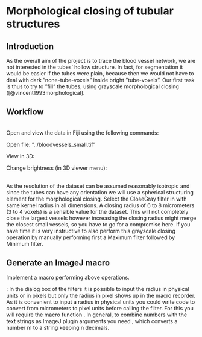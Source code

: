 Morphological closing of tubular structures
===========================================

Introduction
------------

As the overall aim of the project is to trace the blood vessel network,
we are not interested in the tubes’ hollow structure. In fact, for
segmentation it would be easier if the tubes were plain, because then we
would not have to deal with dark ”none-tube-voxels” inside bright
”tube-voxels”. Our first task is thus to try to ”fill” the tubes, using
grayscale morphological closing ([@vincent1993morphological].

Workflow
--------

\
Open and view the data in Fiji using the following commands:

Open file: ”../bloodvessels\_small.tif”

View in 3D:

Change brightness (in 3D viewer menu):

\
As the resolution of the dataset can be assumed reasonably isotropic and
since the tubes can have any orientation we will use a spherical
structuring element for the morphological closing. Select the CloseGray
filter in with same kernel radius in all dimensions. A closing radius of
6 to 8 micrometers (3 to 4 voxels) is a sensible value for the dataset.
This will not completely close the largest vessels however increasing
the closing radius might merge the closest small vessels, so you have to
go for a compromise here. If you have time it is very instructive to
also perform this grayscale closing operation by manually performing
first a Maximum filter followed by Minimum filter.

Generate an ImageJ macro
------------------------

Implement a macro performing above operations.

: In the dialog box of the filters it is possible to input the radius in
physical units or in pixels but only the radius in pixel shows up in the
macro recorder. As it is convenient to input a radius in physical units
you could write code to convert from micrometers to pixel units before
calling the filter. For this you will require the macro function . In
general, to combine numbers with the text strings as ImageJ plugin
arguments you need , which converts a number m to a string keeping n
decimals.
